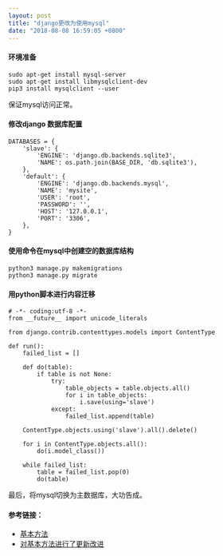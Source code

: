 ```yaml
---
layout: post
title: "django更改为使用mysql"
date: "2018-08-08 16:59:05 +0800"
---
```


#### 环境准备

    sudo apt-get install mysql-server
    sudo apt-get install libmysqlclient-dev
    pip3 install mysqlclient --user

保证mysql访问正常。

#### 修改django 数据库配置

```
DATABASES = {
    'slave': {
        'ENGINE': 'django.db.backends.sqlite3',
        'NAME': os.path.join(BASE_DIR, 'db.sqlite3'),
    },
    'default': {
        'ENGINE': 'django.db.backends.mysql',
        'NAME': 'mysite',
        'USER': 'root',
        'PASSWORD': '',
        'HOST': '127.0.0.1',
        'PORT': '3306',
    },
}
```

#### 使用命令在mysql中创建空的数据库结构

    python3 manage.py makemigrations
    python3 manage.py migrate

#### 用python脚本进行内容迁移

```
# -*- coding:utf-8 -*-
from __future__ import unicode_literals

from django.contrib.contenttypes.models import ContentType

def run():
    failed_list = []

    def do(table):
        if table is not None:
            try:
                table_objects = table.objects.all()
                for i in table_objects:
                    i.save(using='slave')
            except:
                failed_list.append(table)

    ContentType.objects.using('slave').all().delete()

    for i in ContentType.objects.all():
        do(i.model_class())

    while failed_list:
        table = failed_list.pop(0)
        do(table)
```
最后，将mysql切换为主数据库，大功告成。

#### 参考链接：

- [基本方法][voidcn]
- [对基本方法进行了更新改进][cnblogs]


[voidcn]:http://www.voidcn.com/article/p-hesvaooz-ru.html
[cnblogs]:https://www.cnblogs.com/rkfeng/p/7800730.html
